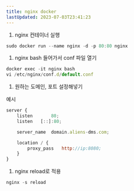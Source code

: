 ```yaml
---
title: nginx docker
lastUpdated: 2023-07-03T23:41:23
---
```

1. nginx 컨테이너 실행

```jsx
sudo docker run --name nginx -d -p 80:80 nginx
```

1. nginx bash 들어가서 conf 파일 열기

```jsx
docker exec -it nginx bash
vi /etc/nginx/conf.d/default.conf
```

1. 원하는 도메인, 포트 설정해넣기

예시

```jsx
server {
    listen       80;
    listen   [::]:80;

    server_name  domain.aliens-dms.com;

    location / {
        proxy_pass   http://ip:8080;
    }
}
```

1. nginx reload로 적용

```jsx
nginx -s reload
```